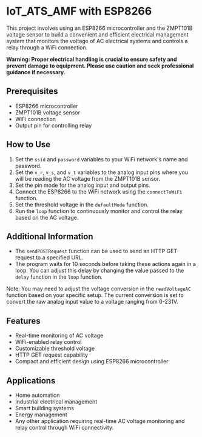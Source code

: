 # IoT_ATS_AMF with ESP8266

This project involves using an ESP8266 microcontroller and the ZMPT101B voltage sensor to build a convenient and efficient electrical management system that monitors the voltage of AC electrical systems and controls a relay through a WiFi connection.

**Warning: Proper electrical handling is crucial to ensure safety and prevent damage to equipment. Please use caution and seek professional guidance if necessary.**

## Prerequisites
- ESP8266 microcontroller
- ZMPT101B voltage sensor
- WiFi connection
- Output pin for controlling relay

## How to Use
1. Set the `ssid` and `password` variables to your WiFi network's name and password.
2. Set the `v_r`, `v_s`, and `v_t` variables to the analog input pins where you will be reading the AC voltage from the ZMPT101B sensor.
3. Set the pin mode for the analog input and output pins.
4. Connect the ESP8266 to the WiFi network using the `connectToWiFi` function.
5. Set the threshold voltage in the `defaultMode` function.
6. Run the `loop` function to continuously monitor and control the relay based on the AC voltage.

## Additional Information
- The `sendPOSTRequest` function can be used to send an HTTP GET request to a specified URL.
- The program waits for 10 seconds before taking these actions again in a loop. You can adjust this delay by changing the value passed to the `delay` function in the `loop` function.

Note: You may need to adjust the voltage conversion in the `readVoltageAC` function based on your specific setup. The current conversion is set to convert the raw analog input value to a voltage ranging from 0-231V.

## Features
- Real-time monitoring of AC voltage
- WiFi-enabled relay control
- Customizable threshold voltage
- HTTP GET request capability
- Compact and efficient design using ESP8266 microcontroller

## Applications
- Home automation
- Industrial electrical management
- Smart building systems
- Energy management
- Any other application requiring real-time AC voltage monitoring and relay control through WiFi connectivity.
